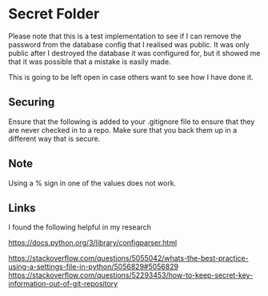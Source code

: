 # Secret Folder

Please note that this is a test implementation to see if I can remove the password from the database config that I realised was public. It was only public after I destroyed the database it was configured for, but it showed me that it was possible that a mistake is easily made.

This is going to be left open in case others want to see how I have done it.

## Securing

Ensure that the following is added to your .gitignore file to ensure that they are never checked in to a repo. Make sure that you back them up in a different way that is secure.

## Note
Using a % sign in one of the values does not work.


## Links
I found the following helpful in my research

https://docs.python.org/3/library/configparser.html

https://stackoverflow.com/questions/5055042/whats-the-best-practice-using-a-settings-file-in-python/5056829#5056829
https://stackoverflow.com/questions/52293453/how-to-keep-secret-key-information-out-of-git-repository